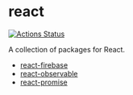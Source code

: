 # react

[![Actions Status](https://github.com/jameslnewell/react/workflows/main/badge.svg)](https://github.com/jameslnewell/react/actions)

A collection of packages for React.

- [react-firebase](./packages/react-firebase)
- [react-observable](./packages/react-observable)
- [react-promise](./packages/react-promise)
